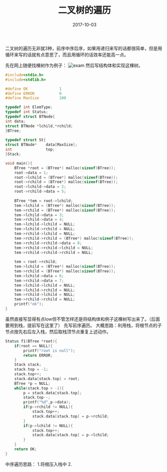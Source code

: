 ﻿---
title: 二叉树的遍历
date: 2017-10-03
categories: 数据结构
tags:
- 二叉树
---



二叉树的遍历无非就3种，前序中序后序，如果用递归来写的话都很简单，但是用循环来写的话就有点意思了，而且用循环的话效率还能高一点。

<!-- more -->

先在网上随便找棵树作为例子：
![exam](https://www.cnblogs.com/images/cnblogs_com/like4519/722174/t_%e4%ba%8c%e5%8f%89%e6%a0%91.png)
然后写结构体和实现这棵树。
```c
#include<stdio.h> 
#include<stdlib.h>

#define OK              1
#define ERROR           0
#define MaxSize         100 

typedef int ElemType;
typedef int Status;
typedef struct BTNode{
int data; 
struct BTNode *lchild,*rchild; 
}BTree;
 
typedef struct St{
struct BTNode*    data[MaxSize];
int               top;
}Stack; 

void main(){
    BTree *root = (BTree*) malloc(sizeof(BTree));
    root->data = 1;
    root->lchild = (BTree*) malloc(sizeof(BTree));
    root->rchild = (BTree*) malloc(sizeof(BTree));
    root->lchild->data = 2;
    root->rchild->data = 5;
    
    BTree *tem = root->lchild;
    tem->lchild = (BTree*) malloc(sizeof(BTree));
    tem->rchild = (BTree*) malloc(sizeof(BTree));
    tem->lchild->data = 3;
    tem->rchild->data = 4;
    tem->lchild->lchild = NULL;
    tem->lchild->rchild = NULL;
    tem->rchild->lchild = NULL;
    tem->rchild->rchild = (BTree*) malloc(sizeof(BTree));
    tem->rchild->rchild->data = 8;
    tem->rchild->rchild->lchild = NULL;
    tem->rchild->rchild->rchild = NULL;
    
    tem = root->rchild;
    tem->lchild = (BTree*) malloc(sizeof(BTree));
    tem->rchild = (BTree*) malloc(sizeof(BTree));
    tem->lchild->data = 6;
    tem->rchild->data = 7;
    tem->lchild->lchild = NULL;
    tem->lchild->rchild = NULL;
    tem->rchild->lchild = NULL;
    tem->rchild->rchild = NULL;
    printf("ok");
}
```
虽然直接写显得有点low但不管怎样还是将结构体和例子这棵树写出来了。（后面要用到栈，提前写在这里了）
先写前序遍历。
大概思路：利用栈，将根节点的子节点按先右后左入栈，然后取栈顶节点重复上述动作。
```c
Status f1(BTree *root){
    if(root == NULL){
        printf("root is null");
        return ERROR;
    }
    Stack stack;
    stack.top = -1;
    stack.top++;
    stack.data[stack.top] = root;
    BTree *p = NULL;
    while(stack.top > -1){
        p = stack.data[stack.top];
        stack.top--;
        printf("%d",p->data);
        if(p->rchild != NULL){
            stack.top++;
            stack.data[stack.top] = p->rchild;
        }
        if(p->lchild != NULL){
            stack.top++;
            stack.data[stack.top] = p->lchild;
        }
    }
    return OK;
}
```
中序遍历思路：
1.将根压入栈中
2.

